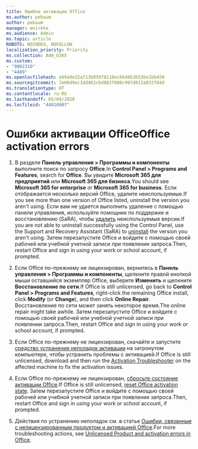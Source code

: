 ```yaml
---
title: Ошибки активации Office
ms.author: pebaum
author: pebaum
manager: mnirkhe
ms.audience: Admin
ms.topic: article
ROBOTS: NOINDEX, NOFOLLOW
localization_priority: Priority
ms.collection: Adm_O365
ms.custom:
- "9002310"
- "4489"
ms.openlocfilehash: e69a9e32a713b859f8110ec66d4b3b53be1bb450
ms.sourcegitcommit: 7e06d9ec1dd462cbd882f088c997d012a032f04d
ms.translationtype: HT
ms.contentlocale: ru-RU
ms.lasthandoff: 05/04/2020
ms.locfileid: "44010807"
---
```

# <a name="office-activation-errors"></a><span data-ttu-id="e48f7-102">Ошибки активации Office</span><span class="sxs-lookup"><span data-stu-id="e48f7-102">Office activation errors</span></span>

1. <span data-ttu-id="e48f7-103">В разделе **Панель управления > Программы и компоненты** выполните поиск по запросу **Office**.</span><span class="sxs-lookup"><span data-stu-id="e48f7-103">In **Control Panel > Programs and Features**, search for **Office**.</span></span> <span data-ttu-id="e48f7-104">Вы увидите **Microsoft 365 для предприятий** или **Microsoft 365 для бизнеса**.</span><span class="sxs-lookup"><span data-stu-id="e48f7-104">You should see **Microsoft 365 for enterprise** or **Microsoft 365 for business**.</span></span> <span data-ttu-id="e48f7-105">Если отображается несколько версий Office, удалите неиспользуемые.</span><span class="sxs-lookup"><span data-stu-id="e48f7-105">If you see more than one version of Office listed, uninstall the version you aren't using.</span></span> <span data-ttu-id="e48f7-106">Если вам не удается выполнить удаление с помощью панели управления, используйте помощник по поддержке и восстановлению (SaRA), чтобы [удалить](https://aka.ms/SARA-OfficeUninstall-Alchemy) неиспользуемые версии.</span><span class="sxs-lookup"><span data-stu-id="e48f7-106">If you are not able to uninstall successfully using the Control Panel, use the Support and Recovery Assistant (SaRA) to [uninstall](https://aka.ms/SARA-OfficeUninstall-Alchemy) the version you aren't using.</span></span> <span data-ttu-id="e48f7-107">Затем перезапустите Office и войдите с помощью своей рабочей или учебной учетной записи при появлении запроса.</span><span class="sxs-lookup"><span data-stu-id="e48f7-107">Then, restart Office and sign in using your work or school account, if prompted.</span></span> 

2. <span data-ttu-id="e48f7-108">Если Office по-прежнему не лицензирован, вернитесь в **Панель управления > Программы и компоненты**, щелкните правой кнопкой мыши оставшийся экземпляр Office, выберите **Изменить** и щелкните **Восстановление по сети**.</span><span class="sxs-lookup"><span data-stu-id="e48f7-108">If Office is still unlicensed, go back to **Control Panel > Programs and Features**, right-click the remaining Office install, click **Modify** (or **Change**), and then click **Online Repair**.</span></span> <span data-ttu-id="e48f7-109">Восстановление по сети может занять некоторое время.</span><span class="sxs-lookup"><span data-stu-id="e48f7-109">The online repair might take awhile.</span></span> <span data-ttu-id="e48f7-110">Затем перезапустите Office и войдите с помощью своей рабочей или учебной учетной записи при появлении запроса.</span><span class="sxs-lookup"><span data-stu-id="e48f7-110">Then, restart Office and sign in using your work or school account, if prompted.</span></span> 

3. <span data-ttu-id="e48f7-111">Если Office по-прежнему не лицензирован, скачайте и запустите [средство устранения неполадок активации](https://aka.ms/SARA-OfficeActivation-Alchemy) на затронутом компьютере, чтобы устранить проблемы с активацией.</span><span class="sxs-lookup"><span data-stu-id="e48f7-111">If Office is still unlicensed, download and then run the [Activation Troubleshooter](https://aka.ms/SARA-OfficeActivation-Alchemy) on the affected machine to fix the activation issues.</span></span> 

4. <span data-ttu-id="e48f7-112">Если Office по-прежнему не лицензирован, [сбросьте состояние активации Office](https://docs.microsoft.com/office365/troubleshoot/activation/reset-office-365-proplus-activation-state).</span><span class="sxs-lookup"><span data-stu-id="e48f7-112">If Office is still unlicensed, [reset Office activation state](https://docs.microsoft.com/office365/troubleshoot/activation/reset-office-365-proplus-activation-state).</span></span> <span data-ttu-id="e48f7-113">Затем перезапустите Office и войдите с помощью своей рабочей или учебной учетной записи при появлении запроса.</span><span class="sxs-lookup"><span data-stu-id="e48f7-113">Then, restart Office and sign in using your work or school account, if prompted.</span></span>  

5. <span data-ttu-id="e48f7-114">Действия по устранению неполадок см. в статье [Ошибки, связанные с нелицензированным продуктом и активацией Office](https://support.office.com/article/unlicensed-product-and-activation-errors-in-office-0d23d3c0-c19c-4b2f-9845-5344fedc4380).</span><span class="sxs-lookup"><span data-stu-id="e48f7-114">For more troubleshooting actions, see [Unlicensed Product and activation errors in Office](https://support.office.com/article/unlicensed-product-and-activation-errors-in-office-0d23d3c0-c19c-4b2f-9845-5344fedc4380).</span></span>
